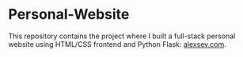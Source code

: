 # Personal-Website
This repository contains the project where I built a full-stack personal website using HTML/CSS frontend and Python Flask: [alexsev.com](http://alexsev.com).
